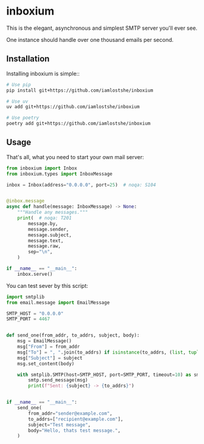 # inboxium

This is the elegant, asynchronous and simplest SMTP server you'll ever see.

One instance should handle over one thousand emails per second.

## Installation

Installing inboxium is simple::

``` sh
# Use pip
pip install git+https://github.com/iamlostshe/inboxium

# Use uv
uv add git+https://github.com/iamlostshe/inboxium

# Use poetry
poetry add git+https://github.com/iamlostshe/inboxium
```

## Usage

That's all, what you need to start your own mail server:

``` python
from inboxium import Inbox
from inboxium.types import InboxMessage

inbox = Inbox(address="0.0.0.0", port=25)  # noqa: S104


@inbox.message
async def handle(message: InboxMessage) -> None:
    """Handle any messages."""
    print(  # noqa: T201
        message.by,
        message.sender,
        message.subject,
        message.text,
        message.raw,
        sep="\n",
    )

if __name__ == "__main__":
    inbox.serve()
```

You can test sever by this script:

``` python
import smtplib
from email.message import EmailMessage

SMTP_HOST = "0.0.0.0"
SMTP_PORT = 4467


def send_one(from_addr, to_addrs, subject, body):
    msg = EmailMessage()
    msg["From"] = from_addr
    msg["To"] = ", ".join(to_addrs) if isinstance(to_addrs, (list, tuple)) else to_addrs
    msg["Subject"] = subject
    msg.set_content(body)

    with smtplib.SMTP(host=SMTP_HOST, port=SMTP_PORT, timeout=10) as smtp:
        smtp.send_message(msg)
        print(f"Sent: {subject} -> {to_addrs}")


if __name__ == "__main__":
    send_one(
        from_addr="sender@example.com",
        to_addrs=["recipient@example.com"],
        subject="Test message",
        body="Hello, thats test message.",
    )
```
